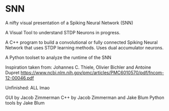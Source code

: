 # SNN

A nifty visual presentation of a Spiking Neural Network (SNN)

A Visual Tool to understand STDP Neurons in progress.

A C++ program to build a convolutional or fully connected Spiking Neural Network that uses STDP learning methods. Uses dual accumulator neurons.

A Python toolset to analyze the runtime of the SNN

Inspiration taken from: 
Johannes C. Thiele, Olivier Bichler and Antoine Dupret
https://www.ncbi.nlm.nih.gov/pmc/articles/PMC6010570/pdf/fncom-12-00046.pdf

Unfinished:
  ALL lmao
  
GUI by Jacob Zimmerman
C++ by Jacob Zimmerman and Jake Blum
Python tools by Jake Blum
